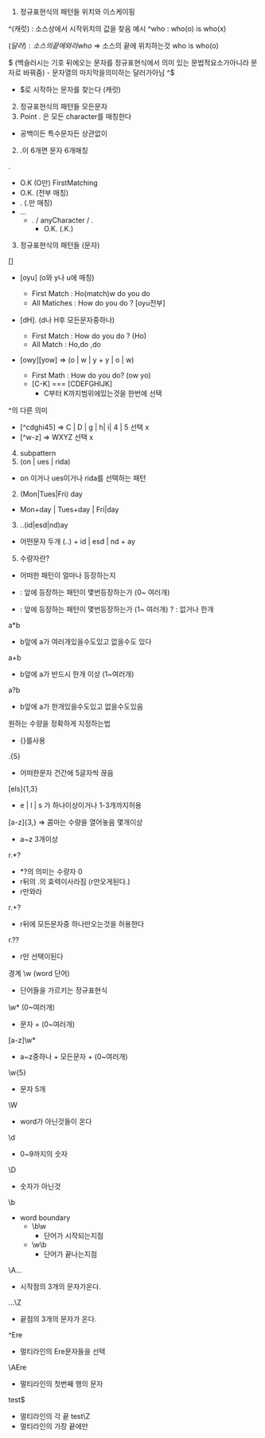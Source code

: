1. 정규표현식의 패턴들 위치와 이스케이핑

^(캐럿) : 소스상에서 시작위치의 값을 찾음
예시
^who : who(o) is who(x)

$(달러) : 소스의 끝에 와라
who$ => 소스의 끝에 위치하는것
who is who(o)

\$ (백슬러시는 기호 뒤에오는 문자를 정규표현식에서 의미 있는 문법적요소가아니라 문자로 바꿔줌) - 문자열의 마지막을의미하는 달러가아님
^\$
  - $로 시작하는 문자를 찾는다 (캐럿)

2. 정규표현식의 패턴들 모든문자
1. Point . 은 모든 character를 매칭한다
  - 공백이든 특수문자든 상관없이
2. .이 6개면 문자 6개매칭

.
- O.K (O만) FirstMatching
- O.K. (전부 매칭)
- \. (.만 매칭)
- \..\.
  - . / anyCharacter / .
    - O.K. (.K.)

3. 정규표현식의 패턴들 (문자)

[]
- [oyu] (o와 y나 u에 매칭)
  - First Match : Ho(match)w do you do
  - All Matiches : How do you do ? [oyu전부]

- [dH]. (d나 H후 모든문자중하나)
  - First Match : How do you do ? (Ho)
  - All Match : Ho,do ,do
  
- [owy][yow] => (o | w | y + y | o | w)
  - First Math : How do you do? (ow yo)
  - [C-K] === [CDEFGHIJK]
    - C부터 K까지범위에있는것을 한번에 선택

^의 다른 의미
  - [^cdghi45] => C | D | g | h| i| 4 | 5 선택 x
  - [^w-z] => WXYZ 선택 x

4. subpattern
1. (on | ues | rida)
  - on 이거나 ues이거나 rida를 선택하는 패턴
2. (Mon|Tues|Fri) day
 - Mon+day | Tues+day | Fri|day

3. ..(id|esd|nd)ay
  - 어떤문자 두개 (..) + id | esd | nd + ay



5. 수량자란?
- 어떠한 패턴이 얼마나 등장하는지

* : 앞에 등장하는 패턴이 몇번등장하는가 (0~ 여러개)
+ : 앞에 등장하는 패턴이 몇번등장하는가 (1~ 여러개)
? : 없거나 한개

a*b
- b앞에 a가 여러개있을수도있고 없을수도 있다

a+b
- b앞에 a가 반드시 한개 이상 (1~여러개)

a?b
- b앞에 a가 한개있을수도있고 없을수도있음

원하는 수량을 정확하게 지정하는법
- {}를사용

.{5}
- 어떠한문자 건간에 5글자씩 끊음

[els]{1,3}
- e | l | s 가 하나이상이거나 1-3개까지허용

[a-z]{3,} => 콤마는 수량을 열어놓음 몇개이상
- a~z 3개이상

r.*?
- *?의 의미는 수량자 0
- r뒤의 .의 효력이사라짐 (r만오게된다.)
- r만와라

r.+?
- r뒤에 모든문자중 하나만오는것을 허용한다

r.??
- r만 선택이된다

경계
\w (word 단어)
- 단어들을 가르키는 정규표현식

\w* (0~여러개)
- 문자 + (0~여러개)

[a-z]\w*
- a~z중하나 + 모든문자 + (0~여러개)

\w{5}
- 문자 5개

\W
- word가 아닌것들이 온다

\d
- 0~9까지의 숫자

\D
- 숫자가 아닌것

\b
- word boundary
  - \b\w 
    - 단어가 시작되는지점
  - \w\b
    - 단어가 끝나는지점

\A...
- 시작점의 3개의 문자가온다.

...\Z
- 끝점의 3개의 문자가 온다.

^Ere
- 멀티라인의 Ere문자들을 선택

\AEre
- 멀티라인의 첫번째 행의 문자 

test$
- 멀티라인의 각 끝
test\Z
- 멀티라인의 가장 끝에만



